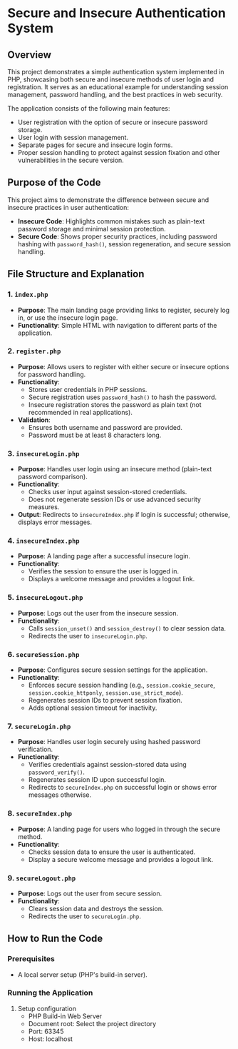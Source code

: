 # Secure and Insecure Authentication System

## Overview
This project demonstrates a simple authentication system implemented in PHP, showcasing both secure and insecure methods of user login and registration. It serves as an educational example for understanding session management, password handling, and the best practices in web security.

The application consists of the following main features:
- User registration with the option of secure or insecure password storage.
- User login with session management.
- Separate pages for secure and insecure login forms.
- Proper session handling to protect against session fixation and other vulnerabilities in the secure version.

## Purpose of the Code
This project aims to demonstrate the difference between secure and insecure practices in user authentication:
- **Insecure Code**: Highlights common mistakes such as plain-text password storage and minimal session protection.
- **Secure Code**: Shows proper security practices, including password hashing with `password_hash()`, session regeneration, and secure session handling.

## File Structure and Explanation

### 1. `index.php`
- **Purpose**: The main landing page providing links to register, securely log in, or use the insecure login page.
- **Functionality**: Simple HTML with navigation to different parts of the application.

### 2. `register.php`
- **Purpose**: Allows users to register with either secure or insecure options for password handling.
- **Functionality**: 
    - Stores user credentials in PHP sessions.
    - Secure registration uses `password_hash()` to hash the password.
    - Insecure registration stores the password as plain text (not recommended in real applications).
- **Validation**:
    - Ensures both username and password are provided.
    - Password must be at least 8 characters long.

### 3. `insecureLogin.php`
- **Purpose**: Handles user login using an insecure method (plain-text password comparison).
- **Functionality**:
    - Checks user input against session-stored credentials.
    - Does not regenerate session IDs or use advanced security measures.
- **Output**: Redirects to `insecureIndex.php` if login is successful; otherwise, displays error messages.

### 4. `insecureIndex.php`
- **Purpose**: A landing page after a successful insecure login.
- **Functionality**:
    - Verifies the session to ensure the user is logged in.
    - Displays a welcome message and provides a logout link.

### 5. `insecureLogout.php`
- **Purpose**: Logs out the user from the insecure session.
- **Functionality**:
    - Calls `session_unset()` and `session_destroy()` to clear session data.
    - Redirects the user to `insecureLogin.php`.

### 6. `secureSession.php`
- **Purpose**: Configures secure session settings for the application.
- **Functionality**:
    - Enforces secure session handling (e.g., `session.cookie_secure`, `session.cookie_httponly`, `session.use_strict_mode`).
    - Regenerates session IDs to prevent session fixation.
    - Adds optional session timeout for inactivity.

### 7. `secureLogin.php`
- **Purpose**: Handles user login securely using hashed password verification.
- **Functionality**:
    - Verifies credentials against session-stored data using `password_verify()`.
    - Regenerates session ID upon successful login.
    - Redirects to `secureIndex.php` on successful login or shows error messages otherwise.

### 8. `secureIndex.php`
- **Purpose**: A landing page for users who logged in through the secure method.
- **Functionality**:
    - Checks session data to ensure the user is authenticated.
    - Display a secure welcome message and provides a logout link.

### 9. `secureLogout.php`
- **Purpose**: Logs out the user from secure session.
- **Functionality**:
    - Clears session data and destroys the session.
    - Redirects the user to `secureLogin.php`.

## How to Run the Code

### Prerequisites
- A local server setup (PHP's build-in server).

### Running the Application
1. Setup configuration
    - PHP Build-in Web Server
    - Document root: Select the project directory
    - Port: 63345
    - Host: localhost